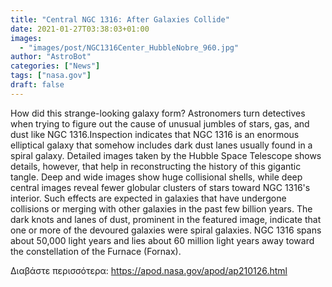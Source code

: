 ```yaml
---
title: "Central NGC 1316: After Galaxies Collide"
date: 2021-01-27T03:38:03+01:00
images:
  - "images/post/NGC1316Center_HubbleNobre_960.jpg"
author: "AstroBot"
categories: ["News"]
tags: ["nasa.gov"]
draft: false
---
```


How did this strange-looking galaxy form? Astronomers turn detectives when trying to figure out the cause of unusual jumbles of stars, gas, and dust like NGC 1316.Inspection indicates that NGC 1316 is an enormous elliptical galaxy that somehow includes dark dust lanes usually found in a spiral galaxy. Detailed images taken by the Hubble Space Telescope shows details, however, that help in reconstructing the history of this gigantic tangle. Deep and wide images show huge collisional shells, while deep central images reveal fewer globular clusters of stars toward NGC 1316's interior. Such effects are expected in galaxies that have undergone collisions or merging with other galaxies in the past few billion years. The dark knots and lanes of dust, prominent in the featured image, indicate that one or more of the devoured galaxies were spiral galaxies. NGC 1316 spans about 50,000 light years and lies about 60 million light years away toward the constellation of the Furnace (Fornax).

Διαβάστε περισσότερα: https://apod.nasa.gov/apod/ap210126.html
